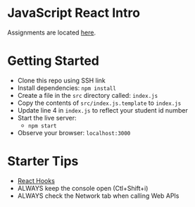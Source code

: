 # JavaScript React Intro

Assignments are located [here](./Assignments.md).

# Getting Started
- Clone this repo using SSH link
- Install dependencies: `npm install`
- Create a file in the `src` directory called: `index.js`
- Copy the contents of `src/index.js.template` to `index.js`
- Update line 4 in `index.js` to reflect your student id number
- Start the live server: 
  - `npm start`
- Observe your browser: `localhost:3000`

# Starter Tips
- [React Hooks](https://reactjs.org/docs/hooks-intro.html)
- ALWAYS keep the console open (Ctl+Shift+i)
- ALWAYS check the Network tab when calling Web APIs
